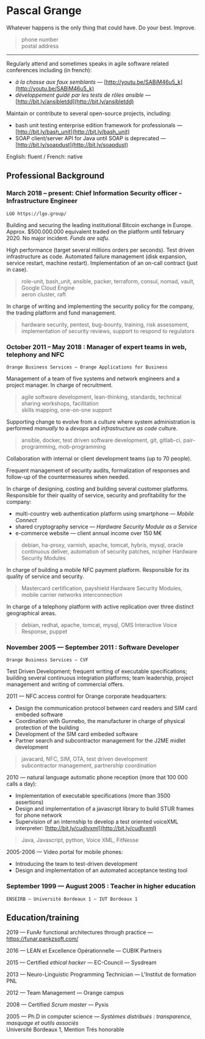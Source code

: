 Pascal Grange
=============

Whatever happens is the only thing that could have. Do your best. Improve.

> <email> phone number \
> postal address

---

Regularly attend and sometimes speaks in agile software related conferences including (in french):

* *à la chasse aux faux semblants* — [http://youtu.be/SABiM46u5_k](http://youtu.be/SABiM46u5_k)
* *développement guidé par les tests de rôles ansible* — [http://bit.ly/ansibletdd](http://bit.ly/ansibletdd)

Maintain or contribute to several open-source projects, including:

* bash unit testing enterprise edition framework for professionals —
  [http://bit.ly/bash_unit](http://bit.ly/bash_unit)
* SOAP client/server API for Java until SOAP is deprecated —
  [http://bit.ly/soapdust](http://bit.ly/soapdust)

English: fluent / French: native

Professional Background
-----------------------

### March 2018 – present: Chief Information Security officer - Infrastructure Engineer
    LGO https://lgo.group/

Building and securing the leading institutional Bitcoin exchange in Europe.
Approx. $500.000.000 equivalent traded on the platform until february 2020.
No major incident. _Funds are safu_.

High performance (target several millions orders per seconds).
Test driven infrastructure as code.
Automated failure management (disk expansion, service restart, machine restart).
Implementation of an on-call contract (just in case).

> role-unit, bash_unit, ansible, packer, terraform, consul, nomad, vault, Google Cloud Engine\
> aeron cluster, raft

In charge of writing and implementing the security policy for the company, the
trading platform and fund management.

> hardware security, pentest, bug-bounty, training, risk assessment,
> implementation of security reviews, support to respond to regulators

### October 2011 – May 2018 : Manager of expert teams in web, telephony and NFC
    Orange Business Services — Orange Applications for Business

Management of a team of five systems and network engineers and a project manager.
In charge of recruitment.

> agile software development, lean-thinking, standards, technical sharing workshops, facilitation\
> skills mapping, one-on-one support

Supporting change to evolve from a culture where system administration is performed
*manually* to a *devops* and *infrastructure as code* culture.

> ansible, docker, test driven software development, git, gitlab-ci,
> pair-programming, mob-programming

Collaboration with internal or client development teams (up to 70 people).

Frequent management of security audits, formalization of responses and follow-up of the
countermeasures when needed.

<p style="break-before: page;">
In charge of designing, costing and building several customer platforms.
Responsible for their quality of service, security and profitability for the company:
</p>

* multi-country web authentication platform using smartphone — *Mobile Connect*
* shared cryptography service — *Hardware Security Module as a Service*
* e-commerce website — client annual income over 150 M€

> debian, ha-proxy, varnish, apache, tomcat, hybris, mysql, oracle\
> continuous deliver, automation of security patches,
> ncipher Hardware Security Modules

In charge of building a mobile NFC payment platform. Responsible for its quality of service and security.

> Mastercard certification,
> payshield Hardware Security Modules,
> mobile carrier networks interconnection

In charge of a telephony platform with active replication over three distinct geographical areas.

> debian, redhat, apache, tomcat, mysql,
> OMS Interactive Voice Response,
> puppet

### November 2005 — September 2011 : Software Developer
    Orange Business Services — CVF

Test Driven Development;
frequent writing of executable specifications;
building several continuous integration platforms;
team leadership, project management and writing of commercial offers.

2011 — NFC access control for Orange corporate headquarters:

* Design the communication protocol between card readers and SIM card embeded software
* Coordination with Gunnebo, the manufacturer in charge of physical protection of the building
* Development of the SIM card embeded software
* Partner search and subcontractor management for the J2ME midlet development

> javacard, NFC, SIM, OTA,
> test driven development\
> subcontractor management, partnership coordination

2010 — natural language automatic phone reception (more that 100 000 calls a day):

* Implementation of executable specifications (more than 3500 assertions)
* Design and implementation of a javascript library to build STUR frames for phone network
* Supervision of an internship to develop a test oriented voiceXML interpreter: [http://bit.ly/cudlvxml](http://bit.ly/cudlvxml)

> Java, Javascript, python, 
> Voice XML, FitNesse

2005-2006 — Video portal for mobile phones:

* Introducing the team to test-driven development 
* Design and implementation of an automated acceptance testing tool

### September 1999 — August 2005 : Teacher in higher education
    ENSEIRB — Université Bordeaux 1 — IUT Bordeaux 1


Education/training
------------------

2019 — FunAr functional architectures through practice — https://funar.pankzsoft.com/

2016 — LEAN et Excellence Opérationnelle — CUBIK Partners

2015 — Certified *ethical hacker* — EC-Council — Sysdream

2013 — Neuro-Linguistic Programming Technician — L'Institut de formation PNL

2012 — Team Management — Orange campus

2008 — Certified *Scrum master* — Pyxis

2005 — Ph.D in computer science — *Systèmes distribués :
transparence, masquage et outils associés*\
Université Bordeaux 1, Mention Trés honorable
